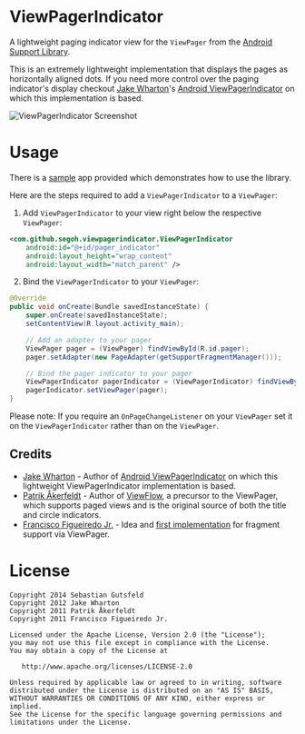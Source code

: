 ViewPagerIndicator
==================

A lightweight paging indicator view for the `ViewPager` from the
[Android Support Library][1].

This is an extremely lightweight implementation that displays the
pages as horizontally aligned dots. If you need more control over
the paging indicator's display checkout [Jake Wharton][4]'s
[Android ViewPagerIndicator][5] on which this implementation is based.

![ViewPagerIndicator Screenshot][2]




Usage
=====

There is a [sample][3] app provided which demonstrates how to use the library.

Here are the steps required to add a `ViewPagerIndicator` to a `ViewPager`:

  1. Add `ViewPagerIndicator` to your view right below the respective `ViewPager`:

``` xml
<com.github.segoh.viewpagerindicator.ViewPagerIndicator
    android:id="@+id/pager_indicator"
    android:layout_height="wrap_content"
    android:layout_width="match_parent" />
```

2. Bind the `ViewPagerIndicator` to your `ViewPager`:

``` java
@Override
public void onCreate(Bundle savedInstanceState) {
	super.onCreate(savedInstanceState);
	setContentView(R.layout.activity_main);

    // Add an adapter to your pager
    ViewPager pager = (ViewPager) findViewById(R.id.pager);
    pager.setAdapter(new PageAdapter(getSupportFragmentManager()));

    // Bind the pager indicator to your pager
    ViewPagerIndicator pagerIndicator = (ViewPagerIndicator) findViewById(R.id.pager_indicator);
    pagerIndicator.setViewPager(pager);
}
```

Please note: If you require an `OnPageChangeListener` on your `ViewPager` set it
on the `ViewPagerIndicator` rather than on the `ViewPager`.




Credits
-------

 * [Jake Wharton][4] - Author of [Android ViewPagerIndicator][5] on which this
   lightweight ViewPagerIndicator implementation is based.
 * [Patrik Åkerfeldt][6] - Author of [ViewFlow][7], a precursor to the ViewPager,
   which supports paged views and is the original source of both the title
   and circle indicators.
 * [Francisco Figueiredo Jr.][8] - Idea and [first implementation][9] for
   fragment support via ViewPager.




License
=======

    Copyright 2014 Sebastian Gutsfeld
    Copyright 2012 Jake Wharton
    Copyright 2011 Patrik Åkerfeldt
    Copyright 2011 Francisco Figueiredo Jr.

    Licensed under the Apache License, Version 2.0 (the "License");
    you may not use this file except in compliance with the License.
    You may obtain a copy of the License at

       http://www.apache.org/licenses/LICENSE-2.0

    Unless required by applicable law or agreed to in writing, software
    distributed under the License is distributed on an "AS IS" BASIS,
    WITHOUT WARRANTIES OR CONDITIONS OF ANY KIND, either express or implied.
    See the License for the specific language governing permissions and
    limitations under the License.




 [1]: http://developer.android.com/sdk/compatibility-library.html
 [2]: https://raw.github.com/segoh/ViewPagerIndicator/master/sample/screenshot.png
 [3]: https://github.com/segoh/ViewPagerIndicator/tree/master/sample
 [4]: https://github.com/JakeWharton
 [5]: https://github.com/JakeWharton/Android-ViewPagerIndicator
 [6]: https://github.com/pakerfeldt
 [7]: https://github.com/pakerfeldt/android-viewflow
 [8]: https://github.com/franciscojunior
 [9]: https://gist.github.com/1122947
